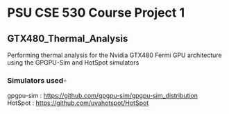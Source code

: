 # PSU CSE 530 Course Project 1

## GTX480_Thermal_Analysis

Performing thermal analysis for the Nvidia GTX480 Fermi GPU architecture using the GPGPU-Sim and HotSpot simulators

### Simulators used-

gpgpu-sim : https://github.com/gpgpu-sim/gpgpu-sim_distribution
</br>
HotSpot : https://github.com/uvahotspot/HotSpot
